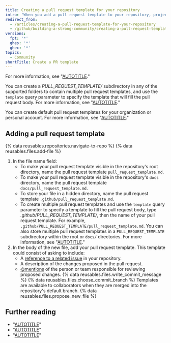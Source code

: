 ```yaml
---
title: Creating a pull request template for your repository
intro: 'When you add a pull request template to your repository, project contributors will automatically see the template''s contents in the pull request body.'
redirect_from:
  - /articles/creating-a-pull-request-template-for-your-repository
  - /github/building-a-strong-community/creating-a-pull-request-template-for-your-repository
versions:
  fpt: '*'
  ghes: '*'
  ghec: '*'
topics:
  - Community
shortTitle: Create a PR template
---
```


For more information, see "[AUTOTITLE](/communities/using-templates-to-encourage-useful-issues-and-pull-requests/about-issue-and-pull-request-templates)."

You can create a _PULL_REQUEST_TEMPLATE/_ subdirectory in any of the supported folders to contain multiple pull request templates, and use the `template` query parameter to specify the template that will fill the pull request body. For more information, see "[AUTOTITLE](/pull-requests/collaborating-with-pull-requests/proposing-changes-to-your-work-with-pull-requests/using-query-parameters-to-create-a-pull-request)."

You can create default pull request templates for your organization or personal account. For more information, see "[AUTOTITLE](/communities/setting-up-your-project-for-healthy-contributions/creating-a-default-community-health-file)."

## Adding a pull request template

{% data reusables.repositories.navigate-to-repo %}
{% data reusables.files.add-file %}
1. In the file name field:
    - To make your pull request template visible in the repository's root directory, name the pull request template `pull_request_template.md`.
    - To make your pull request template visible in the repository's `docs` directory, name the pull request template `docs/pull_request_template.md`.
    - To store your file in a hidden directory, name the pull request template `.github/pull_request_template.md`.
    - To create multiple pull request templates and use the `template` query parameter to specify a template to fill the pull request body, type _.github/PULL_REQUEST_TEMPLATE/_, then the name of your pull request template. For example, `.github/PULL_REQUEST_TEMPLATE/pull_request_template.md`. You can also store multiple pull request templates in a `PULL_REQUEST_TEMPLATE` subdirectory within the root or `docs/` directories. For more information, see "[AUTOTITLE](/pull-requests/collaborating-with-pull-requests/proposing-changes-to-your-work-with-pull-requests/using-query-parameters-to-create-a-pull-request)."
1. In the body of the new file, add your pull request template. This template could consist of asking to include:
    - A [reference to a related issue](/get-started/writing-on-github/getting-started-with-writing-and-formatting-on-github/basic-writing-and-formatting-syntax#referencing-issues-and-pull-requests) in your repository.
    - A description of the changes proposed in the pull request.
    - [@mentions](/get-started/writing-on-github/getting-started-with-writing-and-formatting-on-github/basic-writing-and-formatting-syntax#mentioning-people-and-teams) of the person or team responsible for reviewing proposed changes.
{% data reusables.files.write_commit_message %}
{% data reusables.files.choose_commit_branch %} Templates are available to collaborators when they are merged into the repository's default branch.
{% data reusables.files.propose_new_file %}

## Further reading

- "[AUTOTITLE](/communities/using-templates-to-encourage-useful-issues-and-pull-requests/about-issue-and-pull-request-templates)"
- "[AUTOTITLE](/issues/tracking-your-work-with-issues/creating-an-issue)"
- "[AUTOTITLE](/pull-requests/collaborating-with-pull-requests/proposing-changes-to-your-work-with-pull-requests/creating-a-pull-request)"

